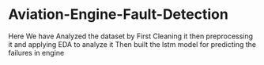 # Aviation-Engine-Fault-Detection

Here We have Analyzed the dataset by First Cleaning it then preprocessing it and applying EDA to analyze it Then built the lstm model for predicting the failures in engine
